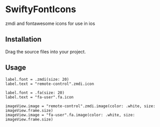 # SwiftyFontIcons
zmdi and fontawesome icons for use in ios

## Installation
Drag the source files into your project.

## Usage

```
label.font = .zmdi(size: 20)
label.text = "remote-control".zmdi.icon

label.font = .fa(size: 20)
label.text = "fa-user".fa.icon
```

```
imageView.image = "remote-control".zmdi.image(color: .white, size: imageView.frame.size)
imageView.image = "fa-user".fa.image(color: .white, size: imageView.frame.size)
```
